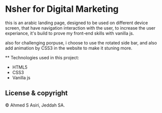 # Nsher for Digital Marketing

this is an arabic landing page, designed to be used on different device screen, that have navigation interaction with the user, to increase the user experiance, it's build to prove my front-end skills with vanilla js.

also for challenging porpuse, i choose to use the rotated side bar, and also add animation by CSS3 in the website to make it stuning more.

** Technologies used in this project:

- HTML5
- CSS3
- Vanilla js

## License & copyright 

© Ahmed S Asiri, Jeddah SA. 